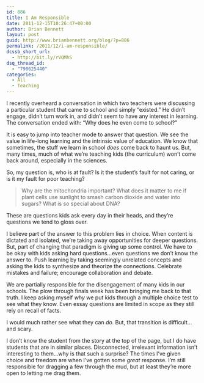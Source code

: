 ```yaml
---
id: 886
title: I Am Responsible
date: 2011-12-15T10:26:47+00:00
author: Brian Bennett
layout: post
guid: http://www.brianbennett.org/blog/?p=886
permalink: /2011/12/i-am-responsible/
dcssb_short_url:
  - http://bit.ly/rVQMhS
dsq_thread_id:
  - "790625440"
categories:
  - All
  - Teaching
---
```

I recently overheard a conversation in which two teachers were discussing a particular student that came to school and simply &#8220;existed.&#8221; He didn&#8217;t engage, didn&#8217;t turn work in, and didn&#8217;t seem to have any interest in learning. The conversation ended with: &#8220;Why does he even come to school?&#8221;

It is easy to jump into teacher mode to answer that question. We see the value in life-long learning and the intrinsic value of education. We know that sometimes, the stuff we learn in school _does_ come back to haunt us. But, many times, much of what we&#8217;re teaching kids (the curriculum) won&#8217;t come back around, especially in the sciences.

So, my question is, who is at fault? Is it the student&#8217;s fault for not caring, or is it my fault for poor teaching?

> Why are the mitochondria important? What does it matter to me if plant cells use sunlight to smash carbon dioxide and water into sugars? What is so special about DNA?

These are questions kids ask every day in their heads, and they&#8217;re questions we tend to gloss over.

I believe part of the answer to this problem lies in choice. When content is dictated and isolated, we&#8217;re taking away opportunities for deeper questions. But, part of changing that paradigm is giving up some control. We have to be okay with kids asking hard questions&#8230;even questions we don&#8217;t know the answer to. Push learning by taking seemingly unrelated concepts and asking the kids to synthesize and theorize the connections. Celebrate mistakes and failure; encourage collaboration and debate.



We are partially responsible for the disengagement of many kids in our schools. The plow through finals week has been bringing me back to that truth. I keep asking myself _why_ we put kids through a multiple choice test to see what they know. Even essay questions are limited in scope as they still rely on recall of facts. 

I would much rather see what they can _do_. But, that transition is difficult&#8230;and scary.

I don&#8217;t know the student from the story at the top of the page, but I do have students that are in similar places. Disconnected, irrelevant information isn&#8217;t interesting to them&#8230;why is that such a surprise? The times I&#8217;ve given choice and freedom are when I&#8217;ve gotten some _great_ response. I&#8217;m still responsible for dragging a few through the mud, but at least they&#8217;re more open to letting me drag them.